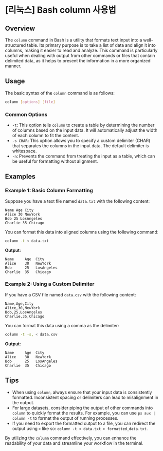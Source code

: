 # [리눅스] Bash column 사용법

## Overview
The `column` command in Bash is a utility that formats text input into a well-structured table. Its primary purpose is to take a list of data and align it into columns, making it easier to read and analyze. This command is particularly useful when dealing with output from other commands or files that contain delimited data, as it helps to present the information in a more organized manner.

## Usage
The basic syntax of the `column` command is as follows:

```bash
column [options] [file]
```

### Common Options
- `-t`: This option tells `column` to create a table by determining the number of columns based on the input data. It will automatically adjust the width of each column to fit the content.
- `-s CHAR`: This option allows you to specify a custom delimiter (CHAR) that separates the columns in the input data. The default delimiter is whitespace.
- `-n`: Prevents the command from treating the input as a table, which can be useful for formatting without alignment.

## Examples

### Example 1: Basic Column Formatting
Suppose you have a text file named `data.txt` with the following content:

```
Name Age City
Alice 30 NewYork
Bob 25 LosAngeles
Charlie 35 Chicago
```

You can format this data into aligned columns using the following command:

```bash
column -t < data.txt
```

**Output:**
```
Name     Age  City      
Alice    30   NewYork   
Bob      25   LosAngeles 
Charlie  35   Chicago    
```

### Example 2: Using a Custom Delimiter
If you have a CSV file named `data.csv` with the following content:

```
Name,Age,City
Alice,30,NewYork
Bob,25,LosAngeles
Charlie,35,Chicago
```

You can format this data using a comma as the delimiter:

```bash
column -t -s, < data.csv
```

**Output:**
```
Name     Age  City      
Alice    30   NewYork   
Bob      25   LosAngeles 
Charlie  35   Chicago    
```

## Tips
- When using `column`, always ensure that your input data is consistently formatted. Inconsistent spacing or delimiters can lead to misalignment in the output.
- For large datasets, consider piping the output of other commands into `column` to quickly format the results. For example, you can use `ps aux | column -t` to format the output of running processes.
- If you need to export the formatted output to a file, you can redirect the output using `>` like so: `column -t < data.txt > formatted_data.txt`.

By utilizing the `column` command effectively, you can enhance the readability of your data and streamline your workflow in the terminal.